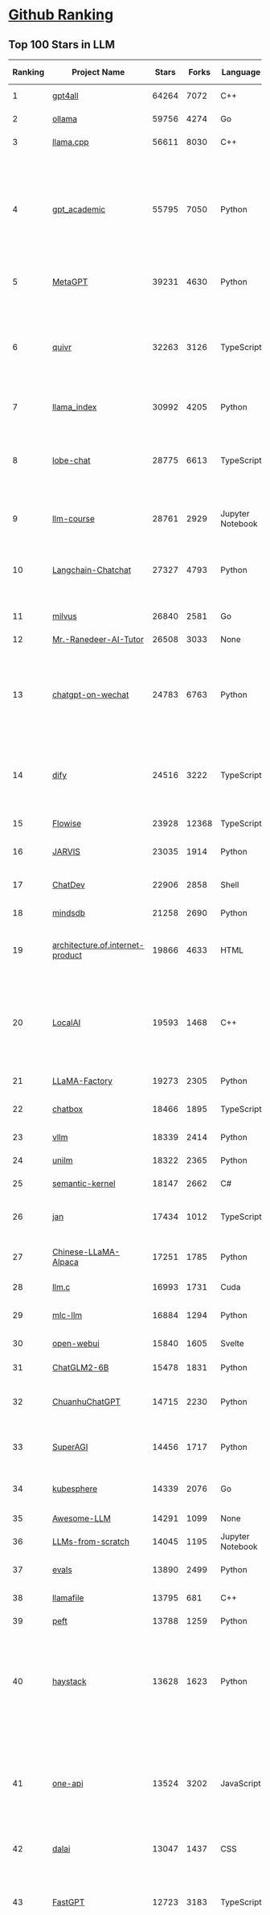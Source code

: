 [Github Ranking](../README.md)
==========

## Top 100 Stars in LLM

| Ranking | Project Name | Stars | Forks | Language | Open Issues | Description | Last Commit |
| ------- | ------------ | ----- | ----- | -------- | ----------- | ----------- | ----------- |
| 1 | [gpt4all](https://github.com/nomic-ai/gpt4all) | 64264 | 7072 | C++ | 392 | gpt4all: run open-source LLMs anywhere | 2024-04-24T14:29:06Z |
| 2 | [ollama](https://github.com/ollama/ollama) | 59756 | 4274 | Go | 679 | Get up and running with Llama 3, Mistral, Gemma, and other large language models. | 2024-04-25T01:55:00Z |
| 3 | [llama.cpp](https://github.com/ggerganov/llama.cpp) | 56611 | 8030 | C++ | 371 | LLM inference in C/C++ | 2024-04-25T01:52:44Z |
| 4 | [gpt_academic](https://github.com/binary-husky/gpt_academic) | 55795 | 7050 | Python | 241 | 为GPT/GLM等LLM大语言模型提供实用化交互接口，特别优化论文阅读/润色/写作体验，模块化设计，支持自定义快捷按钮&函数插件，支持Python和C++等项目剖析&自译解功能，PDF/LaTex论文翻译&总结功能，支持并行问询多种LLM模型，支持chatglm3等本地模型。接入通义千问, deepseekcoder, 讯飞星火, 文心一言, llama2, rwkv, claude2, moss等。 | 2024-04-24T14:59:39Z |
| 5 | [MetaGPT](https://github.com/geekan/MetaGPT) | 39231 | 4630 | Python | 225 | 🌟 The Multi-Agent Framework: First AI Software Company, Towards Natural Language Programming | 2024-04-25T02:40:43Z |
| 6 | [quivr](https://github.com/QuivrHQ/quivr) | 32263 | 3126 | TypeScript | 100 | Your GenAI Second Brain 🧠  A personal productivity assistant (RAG) ⚡️🤖 Chat with your docs (PDF, CSV, ...)  & apps using Langchain, GPT 3.5 / 4 turbo, Private, Anthropic, VertexAI, Ollama, LLMs, Groq  that you can share with users !  Local & Private alternative to OpenAI GPTs & ChatGPT powered by retrieval-augmented generation. | 2024-04-24T21:30:02Z |
| 7 | [llama_index](https://github.com/run-llama/llama_index) | 30992 | 4205 | Python | 649 | LlamaIndex is a data framework for your LLM applications | 2024-04-25T03:15:00Z |
| 8 | [lobe-chat](https://github.com/lobehub/lobe-chat) | 28775 | 6613 | TypeScript | 279 | 🤯 Lobe Chat - an open-source, modern-design LLMs/AI chat framework. Supports Multi AI Providers( OpenAI / Claude 3 / Gemini / Perplexity / Bedrock / Azure / Mistral / Ollama ), Multi-Modals (Vision/TTS) and plugin system. One-click FREE deployment of your private ChatGPT chat application. | 2024-04-25T03:06:15Z |
| 9 | [llm-course](https://github.com/mlabonne/llm-course) | 28761 | 2929 | Jupyter Notebook | 28 | Course to get into Large Language Models (LLMs) with roadmaps and Colab notebooks. | 2024-04-19T15:57:27Z |
| 10 | [Langchain-Chatchat](https://github.com/chatchat-space/Langchain-Chatchat) | 27327 | 4793 | Python | 416 | Langchain-Chatchat（原Langchain-ChatGLM）基于 Langchain 与 ChatGLM 等语言模型的本地知识库问答 \| Langchain-Chatchat (formerly langchain-ChatGLM), local knowledge based LLM (like ChatGLM) QA app with langchain  | 2024-04-25T02:09:05Z |
| 11 | [milvus](https://github.com/milvus-io/milvus) | 26840 | 2581 | Go | 603 | A cloud-native vector database, storage for next generation AI applications | 2024-04-25T03:19:00Z |
| 12 | [Mr.-Ranedeer-AI-Tutor](https://github.com/JushBJJ/Mr.-Ranedeer-AI-Tutor) | 26508 | 3033 | None | 11 | A GPT-4 AI Tutor Prompt for customizable personalized learning experiences. | 2024-03-25T13:06:55Z |
| 13 | [chatgpt-on-wechat](https://github.com/zhayujie/chatgpt-on-wechat) | 24783 | 6763 | Python | 379 | 基于大模型搭建的聊天机器人，同时支持 企业微信、微信 公众号、飞书、钉钉 等接入，可选择GPT3.5/GPT4.0/Claude/文心一言/讯飞星火/通义千问/Gemini/GLM-4/Claude/LinkAI，能处理文本、语音和图片，访问操作系统和互联网，支持基于自有知识库进行定制企业智能客服。 | 2024-04-24T14:25:10Z |
| 14 | [dify](https://github.com/langgenius/dify) | 24516 | 3222 | TypeScript | 103 | Dify is an open-source LLM app development platform. Dify's intuitive interface combines AI workflow, RAG pipeline, agent capabilities, model management, observability features and more, letting you quickly go from prototype to production. | 2024-04-25T02:51:12Z |
| 15 | [Flowise](https://github.com/FlowiseAI/Flowise) | 23928 | 12368 | TypeScript | 288 | Drag & drop UI to build your customized LLM flow | 2024-04-24T19:11:23Z |
| 16 | [JARVIS](https://github.com/microsoft/JARVIS) | 23035 | 1914 | Python | 73 | JARVIS, a system to connect LLMs with ML community. Paper: https://arxiv.org/pdf/2303.17580.pdf | 2024-04-24T01:38:16Z |
| 17 | [ChatDev](https://github.com/OpenBMB/ChatDev) | 22906 | 2858 | Shell | 25 | Create Customized Software using Natural Language Idea (through LLM-powered Multi-Agent Collaboration) | 2024-04-20T15:48:17Z |
| 18 | [mindsdb](https://github.com/mindsdb/mindsdb) | 21258 | 2690 | Python | 365 | The platform for customizing AI from enterprise data | 2024-04-24T20:59:23Z |
| 19 | [architecture.of.internet-product](https://github.com/davideuler/architecture.of.internet-product) | 19866 | 4633 | HTML | 3 | 互联网公司技术架构，微信/淘宝/微博/腾讯/阿里/美团点评/百度/OpenAI/Google/Facebook/Amazon/eBay的架构，欢迎PR补充 | 2024-02-17T12:02:24Z |
| 20 | [LocalAI](https://github.com/mudler/LocalAI) | 19593 | 1468 | C++ | 250 | :robot: The free, Open Source OpenAI alternative. Self-hosted, community-driven and local-first. Drop-in replacement for OpenAI running on consumer-grade hardware. No GPU required. Runs gguf, transformers, diffusers and many more models architectures. It allows to generate Text, Audio, Video, Images. Also with voice cloning capabilities. | 2024-04-25T00:19:19Z |
| 21 | [LLaMA-Factory](https://github.com/hiyouga/LLaMA-Factory) | 19273 | 2305 | Python | 61 | Unify Efficient Fine-Tuning of 100+ LLMs | 2024-04-25T00:20:51Z |
| 22 | [chatbox](https://github.com/Bin-Huang/chatbox) | 18466 | 1895 | TypeScript | 223 | Chatbox is a desktop client for ChatGPT, Claude and other LLMs, available on Windows, Mac, Linux | 2024-04-18T08:15:47Z |
| 23 | [vllm](https://github.com/vllm-project/vllm) | 18339 | 2414 | Python | 697 | A high-throughput and memory-efficient inference and serving engine for LLMs | 2024-04-25T03:06:57Z |
| 24 | [unilm](https://github.com/microsoft/unilm) | 18322 | 2365 | Python | 523 | Large-scale Self-supervised Pre-training Across Tasks, Languages, and Modalities | 2024-04-24T05:01:10Z |
| 25 | [semantic-kernel](https://github.com/microsoft/semantic-kernel) | 18147 | 2662 | C# | 391 | Integrate cutting-edge LLM technology quickly and easily into your apps | 2024-04-25T00:37:41Z |
| 26 | [jan](https://github.com/janhq/jan) | 17434 | 1012 | TypeScript | 179 | Jan is an open source alternative to ChatGPT that runs 100% offline on your computer. Multiple engine support (llama.cpp, TensorRT-LLM) | 2024-04-25T02:21:32Z |
| 27 | [Chinese-LLaMA-Alpaca](https://github.com/ymcui/Chinese-LLaMA-Alpaca) | 17251 | 1785 | Python | 3 | 中文LLaMA&Alpaca大语言模型+本地CPU/GPU训练部署 (Chinese LLaMA & Alpaca LLMs) | 2024-04-24T02:28:48Z |
| 28 | [llm.c](https://github.com/karpathy/llm.c) | 16993 | 1731 | Cuda | 40 | LLM training in simple, raw C/CUDA | 2024-04-24T22:41:45Z |
| 29 | [mlc-llm](https://github.com/mlc-ai/mlc-llm) | 16884 | 1294 | Python | 204 | Enable everyone to develop, optimize and deploy AI models natively on everyone's devices. | 2024-04-24T19:29:43Z |
| 30 | [open-webui](https://github.com/open-webui/open-webui) | 15840 | 1605 | Svelte | 98 | User-friendly WebUI for LLMs (Formerly Ollama WebUI) | 2024-04-25T02:01:38Z |
| 31 | [ChatGLM2-6B](https://github.com/THUDM/ChatGLM2-6B) | 15478 | 1831 | Python | 421 | ChatGLM2-6B: An Open Bilingual Chat LLM \| 开源双语对话语言模型 | 2024-04-11T03:31:03Z |
| 32 | [ChuanhuChatGPT](https://github.com/GaiZhenbiao/ChuanhuChatGPT) | 14715 | 2230 | Python | 104 | GUI for ChatGPT API and many LLMs. Supports agents, file-based QA, GPT finetuning and query with web search. All with a neat UI. | 2024-04-23T08:27:38Z |
| 33 | [SuperAGI](https://github.com/TransformerOptimus/SuperAGI) | 14456 | 1717 | Python | 127 | <⚡️> SuperAGI - A dev-first open source autonomous AI agent framework. Enabling developers to build, manage & run useful autonomous agents quickly and reliably. | 2024-04-08T04:34:05Z |
| 34 | [kubesphere](https://github.com/kubesphere/kubesphere) | 14339 | 2076 | Go | 457 | The container platform tailored for Kubernetes multi-cloud, datacenter, and edge management ⎈ 🖥 ☁️ | 2024-03-19T02:41:34Z |
| 35 | [Awesome-LLM](https://github.com/Hannibal046/Awesome-LLM) | 14291 | 1099 | None | 0 | Awesome-LLM: a curated list of Large Language Model | 2024-04-22T07:14:39Z |
| 36 | [LLMs-from-scratch](https://github.com/rasbt/LLMs-from-scratch) | 14045 | 1195 | Jupyter Notebook | 0 | Implementing a ChatGPT-like LLM from scratch, step by step | 2024-04-25T01:54:17Z |
| 37 | [evals](https://github.com/openai/evals) | 13890 | 2499 | Python | 84 | Evals is a framework for evaluating LLMs and LLM systems, and an open-source registry of benchmarks. | 2024-04-23T02:28:37Z |
| 38 | [llamafile](https://github.com/Mozilla-Ocho/llamafile) | 13795 | 681 | C++ | 63 | Distribute and run LLMs with a single file. | 2024-04-25T02:30:46Z |
| 39 | [peft](https://github.com/huggingface/peft) | 13788 | 1259 | Python | 47 | 🤗 PEFT: State-of-the-art Parameter-Efficient Fine-Tuning. | 2024-04-24T10:07:23Z |
| 40 | [haystack](https://github.com/deepset-ai/haystack) | 13628 | 1623 | Python | 169 | :mag: LLM orchestration framework to build customizable, production-ready LLM applications. Connect components (models, vector DBs, file converters) to pipelines or agents that can interact with your data. With advanced retrieval methods, it's best suited for building RAG, question answering, semantic search or conversational agent chatbots. | 2024-04-25T01:43:12Z |
| 41 | [one-api](https://github.com/songquanpeng/one-api) | 13524 | 3202 | JavaScript | 451 | OpenAI 接口管理 & 分发系统，支持 Azure、Anthropic Claude、Google PaLM 2 & Gemini、智谱 ChatGLM、百度文心一言、讯飞星火认知、阿里通义千问、360 智脑以及腾讯混元，可用于二次分发管理 key，仅单可执行文件，已打包好 Docker 镜像，一键部署，开箱即用. OpenAI key management & redistribution system, using a single API for all LLMs, and features an English UI. | 2024-04-25T03:11:22Z |
| 42 | [dalai](https://github.com/cocktailpeanut/dalai) | 13047 | 1437 | CSS | 295 | The simplest way to run LLaMA on your local machine | 2023-11-29T19:27:33Z |
| 43 | [FastGPT](https://github.com/labring/FastGPT) | 12723 | 3183 | TypeScript | 135 | FastGPT is a knowledge-based platform built on the LLMs, offers a comprehensive suite of out-of-the-box capabilities such as data processing, RAG retrieval, and visual AI workflow orchestration, letting you easily develop and deploy complex question-answering systems without the need for extensive setup or configuration. | 2024-04-24T15:09:15Z |
| 44 | [crawlee](https://github.com/apify/crawlee) | 12123 | 507 | TypeScript | 103 | Crawlee—A web scraping and browser automation library for Node.js to build reliable crawlers. In JavaScript and TypeScript. Extract data for AI, LLMs, RAG, or GPTs. Download HTML, PDF, JPG, PNG, and other files from websites. Works with Puppeteer, Playwright, Cheerio, JSDOM, and raw HTTP. Both headful and headless mode. With proxy rotation. | 2024-04-25T01:31:47Z |
| 45 | [anything-llm](https://github.com/Mintplex-Labs/anything-llm) | 12058 | 1272 | JavaScript | 92 | The all-in-one Desktop & Docker AI application with full RAG and AI Agent capabilities. | 2024-04-25T01:30:38Z |
| 46 | [ChatGLM3](https://github.com/THUDM/ChatGLM3) | 12014 | 1372 | Python | 11 | ChatGLM3 series: Open Bilingual Chat LLMs \| 开源双语对话语言模型 | 2024-04-24T03:26:26Z |
| 47 | [botpress](https://github.com/botpress/botpress) | 11950 | 1644 | TypeScript | 7 | The open-source hub to build & deploy GPT/LLM Agents ⚡️ | 2024-04-24T21:16:28Z |
| 48 | [RWKV-LM](https://github.com/BlinkDL/RWKV-LM) | 11620 | 800 | Python | 59 | RWKV is an RNN with transformer-level LLM performance. It can be directly trained like a GPT (parallelizable). So it's combining the best of RNN and transformer - great performance, fast inference, saves VRAM, fast training, "infinite" ctx_len, and free sentence embedding. | 2024-04-23T18:54:13Z |
| 49 | [PaddleNLP](https://github.com/PaddlePaddle/PaddleNLP) | 11412 | 2805 | Python | 593 | 👑 Easy-to-use and powerful NLP and LLM library with 🤗 Awesome model zoo, supporting wide-range of NLP tasks from research to industrial applications, including 🗂Text Classification,  🔍 Neural Search, ❓ Question Answering, ℹ️ Information Extraction, 📄 Document Intelligence, 💌 Sentiment Analysis etc. | 2024-04-25T03:10:17Z |
| 50 | [DB-GPT](https://github.com/eosphoros-ai/DB-GPT) | 10977 | 1367 | Python | 138 | AI Native Data App Development framework with AWEL(Agentic Workflow Expression Language) and Agents | 2024-04-25T01:12:45Z |
| 51 | [pandas-ai](https://github.com/Sinaptik-AI/pandas-ai) | 10960 | 987 | Python | 221 | Chat with your database (SQL, CSV, pandas, polars, mongodb, noSQL, etc). PandasAI makes data analysis conversational using LLMs (GPT 3.5 / 4, Anthropic, VertexAI) and RAG. | 2024-04-24T21:09:06Z |
| 52 | [Qwen](https://github.com/QwenLM/Qwen) | 10896 | 879 | Python | 95 | The official repo of Qwen (通义千问) chat & pretrained large language model proposed by Alibaba Cloud. | 2024-04-24T10:14:37Z |
| 53 | [ludwig](https://github.com/ludwig-ai/ludwig) | 10801 | 1162 | Python | 298 | Low-code framework for building custom LLMs, neural networks, and other AI models | 2024-04-22T22:30:38Z |
| 54 | [continue](https://github.com/continuedev/continue) | 10783 | 659 | TypeScript | 195 | ⏩ Open-source VS Code and JetBrains extensions that enable you to easily create your own modular AI software development system | 2024-04-25T00:18:29Z |
| 55 | [h2ogpt](https://github.com/h2oai/h2ogpt) | 10401 | 1158 | Python | 229 | Private chat with local GPT with document, images, video, etc. 100% private, Apache 2.0. Supports oLLaMa, Mixtral, llama.cpp, and more. Demo: https://gpt.h2o.ai/ https://codellama.h2o.ai/ | 2024-04-25T02:22:39Z |
| 56 | [Llama-Chinese](https://github.com/LlamaFamily/Llama-Chinese) | 10323 | 935 | Python | 162 | Llama中文社区，Llama3在线体验和微调模型已开放，实时汇总最新Llama3学习资料，已将所有代码更新适配Llama3，构建最好的中文Llama大模型，完全开源可商用 | 2024-04-24T03:25:02Z |
| 57 | [llama-gpt](https://github.com/getumbrel/llama-gpt) | 10298 | 654 | TypeScript | 79 | A self-hosted, offline, ChatGPT-like chatbot. Powered by Llama 2. 100% private, with no data leaving your device. New: Code Llama support! | 2024-04-23T18:56:06Z |
| 58 | [open-llms](https://github.com/eugeneyan/open-llms) | 10148 | 606 | None | 0 | 📋 A list of open LLMs available for commercial use. | 2024-03-21T03:33:18Z |
| 59 | [gorilla](https://github.com/ShishirPatil/gorilla) | 10005 | 759 | Python | 52 | Gorilla: An API store for LLMs | 2024-04-25T01:30:34Z |
| 60 | [MoneyPrinterTurbo](https://github.com/harry0703/MoneyPrinterTurbo) | 9999 | 1549 | Python | 17 | 利用AI大模型，一键生成高清短视频 Generate short videos with one click using AI LLM. | 2024-04-25T02:50:53Z |
| 61 | [ml-engineering](https://github.com/stas00/ml-engineering) | 9735 | 581 | Python | 0 | Machine Learning Engineering Open Book | 2024-04-21T02:07:31Z |
| 62 | [Awesome-Chinese-LLM](https://github.com/HqWu-HITCS/Awesome-Chinese-LLM) | 9626 | 851 | None | 1 | 整理开源的中文大语言模型，以规模较小、可私有化部署、训练成本较低的模型为主，包括底座模型，垂直领域微调及应用，数据集与教程等。 | 2024-04-10T01:45:39Z |
| 63 | [qlora](https://github.com/artidoro/qlora) | 9395 | 767 | Jupyter Notebook | 183 | QLoRA: Efficient Finetuning of Quantized LLMs | 2023-10-03T12:37:11Z |
| 64 | [llm-cookbook](https://github.com/datawhalechina/llm-cookbook) | 9341 | 1112 | Jupyter Notebook | 6 | 面向开发者的 LLM 入门教程，吴恩达大模型系列课程中文版 | 2024-04-14T22:29:33Z |
| 65 | [web-llm](https://github.com/mlc-ai/web-llm) | 9075 | 552 | TypeScript | 85 | Bringing large-language models and chat to web browsers. Everything runs inside the browser with no server support. | 2024-04-24T22:45:23Z |
| 66 | [llama-recipes](https://github.com/meta-llama/llama-recipes) | 9016 | 1268 | Jupyter Notebook | 130 | Scripts for fine-tuning Meta Llama3 with composable FSDP & PEFT methods to cover single/multi-node GPUs. Supports default & custom datasets for applications such as summarization and Q&A. Supporting a number of candid inference solutions such as HF TGI, VLLM for local or cloud deployment. Demo apps to showcase Meta Llama3 for WhatsApp & Messenger. | 2024-04-25T00:58:35Z |
| 67 | [WizardLM](https://github.com/nlpxucan/WizardLM) | 8874 | 678 | Python | 156 | LLMs build upon Evol Insturct: WizardLM, WizardCoder, WizardMath | 2024-04-16T00:10:45Z |
| 68 | [plandex](https://github.com/plandex-ai/plandex) | 8794 | 668 | Go | 20 | An AI coding engine for building complex, real-world software with LLMs | 2024-04-16T16:42:17Z |
| 69 | [LLMSurvey](https://github.com/RUCAIBox/LLMSurvey) | 8758 | 670 | Python | 17 | The official GitHub page for the survey paper "A Survey of Large Language Models". | 2024-01-10T01:24:56Z |
| 70 | [OpenLLM](https://github.com/bentoml/OpenLLM) | 8753 | 553 | Python | 84 | Run any open-source LLMs, such as Llama 2, Mistral, as OpenAI compatible API endpoint, locally and in the cloud. | 2024-04-24T20:23:25Z |
| 71 | [mistral-src](https://github.com/mistralai/mistral-src) | 8666 | 749 | Jupyter Notebook | 89 | Reference implementation of Mistral AI 7B v0.1 model. | 2024-03-18T07:45:12Z |
| 72 | [petals](https://github.com/bigscience-workshop/petals) | 8662 | 459 | Python | 73 | 🌸 Run LLMs at home, BitTorrent-style. Fine-tuning and inference up to 10x faster than offloading | 2024-04-16T17:25:30Z |
| 73 | [MemGPT](https://github.com/cpacker/MemGPT) | 8624 | 955 | Python | 186 | Building persistent LLM agents with long-term memory 📚🦙 | 2024-04-24T23:58:19Z |
| 74 | [Self-Hosting-Guide](https://github.com/mikeroyal/Self-Hosting-Guide) | 8608 | 444 | Dockerfile | 4 | Self-Hosting Guide. Learn all about  locally hosting (on premises & private web servers) and managing software applications by yourself or your organization. Including Cloud, LLMs, WireGuard, Automation, Home Assistant, and Networking. | 2024-02-18T18:45:21Z |
| 75 | [LLMsPracticalGuide](https://github.com/Mooler0410/LLMsPracticalGuide) | 8514 | 643 | None | 9 | A curated list of practical guide resources of LLMs (LLMs Tree, Examples, Papers) | 2024-04-22T20:34:50Z |
| 76 | [embedchain](https://github.com/embedchain/embedchain) | 8450 | 1051 | Python | 148 | Personalizing LLM Responses | 2024-04-22T19:58:27Z |
| 77 | [nebuly](https://github.com/nebuly-ai/nebuly) | 8366 | 650 | Python | 98 | The user analytics platform for LLMs | 2023-10-28T10:19:07Z |
| 78 | [shell_gpt](https://github.com/TheR1D/shell_gpt) | 8271 | 649 | Python | 38 | A command-line productivity tool powered by AI large language models like GPT-4, will help you accomplish your tasks faster and more efficiently. | 2024-04-24T08:35:09Z |
| 79 | [litellm](https://github.com/BerriAI/litellm) | 8217 | 888 | Python | 503 | Call all LLM APIs using the OpenAI format. Use Bedrock, Azure, OpenAI, Cohere, Anthropic, Ollama, Sagemaker, HuggingFace, Replicate (100+ LLMs) | 2024-04-25T03:19:44Z |
| 80 | [promptflow](https://github.com/microsoft/promptflow) | 8132 | 672 | Python | 74 | Build high-quality LLM apps - from prototyping, testing to production deployment and monitoring. | 2024-04-25T03:19:42Z |
| 81 | [minbpe](https://github.com/karpathy/minbpe) | 7925 | 692 | Python | 20 | Minimal, clean code for the Byte Pair Encoding (BPE) algorithm commonly used in LLM tokenization. | 2024-04-23T09:51:11Z |
| 82 | [TypeChat](https://github.com/microsoft/TypeChat) | 7829 | 369 | TypeScript | 54 | TypeChat is a library that makes it easy to build natural language interfaces using types. | 2024-04-22T23:40:14Z |
| 83 | [ai](https://github.com/vercel/ai) | 7706 | 999 | TypeScript | 155 | Build AI-powered applications with React, Svelte, Vue, and Solid | 2024-04-24T18:44:40Z |
| 84 | [deeplake](https://github.com/activeloopai/deeplake) | 7703 | 590 | Python | 53 | Database for AI. Store Vectors, Images, Texts, Videos, etc. Use with LLMs/LangChain. Store, query, version, & visualize any AI data. Stream data in real-time to PyTorch/TensorFlow. https://activeloop.ai | 2024-04-24T20:40:56Z |
| 85 | [XAgent](https://github.com/OpenBMB/XAgent) | 7482 | 755 | Python | 38 | An Autonomous LLM Agent for Complex Task Solving | 2024-04-06T15:38:48Z |
| 86 | [FreeAskInternet](https://github.com/nashsu/FreeAskInternet) | 7398 | 780 | Python | 43 | FreeAskInternet is a completely free, PRIVATE and LOCALLY running search aggregator & answer generate using MULTI LLMs, without GPU needed. The user can ask a question and the system will  make a multi engine search and combine the search result to LLM and generate the answer based on search results. It's all FREE to use.  | 2024-04-18T06:46:33Z |
| 87 | [activepieces](https://github.com/activepieces/activepieces) | 7164 | 782 | TypeScript | 119 | Your friendliest open source all-in-one automation tool ✨ Workflow automation tool 100+ integration / Enterprise automation tool / Zapier Alternative | 2024-04-25T00:58:41Z |
| 88 | [unsloth](https://github.com/unslothai/unsloth) | 7073 | 423 | Python | 148 | Finetune Llama 3, Mistral & Gemma LLMs 2-5x faster with 80% less memory | 2024-04-24T15:10:04Z |
| 89 | [burn](https://github.com/tracel-ai/burn) | 7027 | 315 | Rust | 171 | Burn is a new comprehensive dynamic Deep Learning Framework built using Rust with extreme flexibility, compute efficiency and portability as its primary goals. | 2024-04-25T00:40:19Z |
| 90 | [txtai](https://github.com/neuml/txtai) | 6981 | 493 | Python | 15 | 💡 All-in-one open-source embeddings database for semantic search, LLM orchestration and language model workflows | 2024-04-24T15:29:31Z |
| 91 | [PowerInfer](https://github.com/SJTU-IPADS/PowerInfer) | 6948 | 365 | C++ | 70 | High-speed Large Language Model Serving on PCs with Consumer-grade GPUs | 2024-04-12T01:57:49Z |
| 92 | [search_with_lepton](https://github.com/leptonai/search_with_lepton) | 6943 | 850 | TypeScript | 27 | Building a quick conversation-based search demo with Lepton AI. | 2024-03-19T14:15:18Z |
| 93 | [Chinese-LLaMA-Alpaca-2](https://github.com/ymcui/Chinese-LLaMA-Alpaca-2) | 6825 | 553 | Python | 5 | 中文LLaMA-2 & Alpaca-2大模型二期项目 + 64K超长上下文模型 (Chinese LLaMA-2 & Alpaca-2 LLMs with 64K long context models) | 2024-04-24T05:05:05Z |
| 94 | [awesome-langchain](https://github.com/kyrolabs/awesome-langchain) | 6675 | 455 | None | 0 | 😎 Awesome list of tools and projects with the awesome LangChain framework | 2024-04-24T11:35:19Z |
| 95 | [litgpt](https://github.com/Lightning-AI/litgpt) | 6608 | 698 | Python | 147 | Pretrain, finetune, deploy 20+ LLMs on your own data. Uses state-of-the-art techniques: flash attention, FSDP, 4-bit, LoRA, and more. | 2024-04-25T01:37:51Z |
| 96 | [BentoML](https://github.com/bentoml/BentoML) | 6535 | 738 | Python | 212 | The most flexible way to serve AI/ML models in production - Build Model Inference Service, LLM APIs, Inference Graph/Pipelines, Compound AI systems, Multi-Modal, RAG as a Service, and more! | 2024-04-25T02:01:36Z |
| 97 | [TensorRT-LLM](https://github.com/NVIDIA/TensorRT-LLM) | 6534 | 660 | C++ | 490 | TensorRT-LLM provides users with an easy-to-use Python API to define Large Language Models (LLMs) and build TensorRT engines that contain state-of-the-art optimizations to perform inference efficiently on NVIDIA GPUs. TensorRT-LLM also contains components to create Python and C++ runtimes that execute those TensorRT engines. | 2024-04-24T10:00:23Z |
| 98 | [vanna](https://github.com/vanna-ai/vanna) | 6474 | 437 | Python | 49 | 🤖 Chat with your SQL database 📊. Accurate Text-to-SQL Generation via LLMs using RAG 🔄. | 2024-04-24T17:05:30Z |
| 99 | [GPTCache](https://github.com/zilliztech/GPTCache) | 6406 | 451 | Python | 53 | Semantic cache for LLMs. Fully integrated with LangChain and llama_index.  | 2024-04-08T07:32:01Z |
| 100 | [unstructured](https://github.com/Unstructured-IO/unstructured) | 6371 | 473 | HTML | 214 | Open source libraries and APIs to build custom preprocessing pipelines for labeling, training, or production machine learning pipelines.  | 2024-04-25T00:58:18Z |

